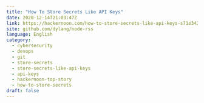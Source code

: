 ```yaml
---
title: "How To Store Secrets Like API Keys"
date: 2020-12-14T21:03:47Z
link: https://hackernoon.com/how-to-store-secrets-like-api-keys-s71o3423?source=rss&utm_medium=RSS&utm_source=news.12bit.vn
site: github.com/dylang/node-rss
language: English
category:
  - cybersecurity
  - devops
  - git
  - store-secrets
  - store-secrets-like-api-keys
  - api-keys
  - hackernoon-top-story
  - how-to-store-secrets
draft: false
---
```

